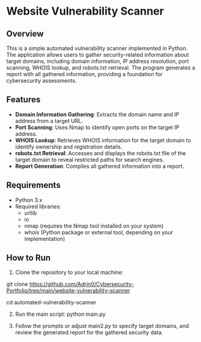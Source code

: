 # Website Vulnerability Scanner

## Overview
This is a simple automated vulnerability scanner implemented in Python. The application allows users to gather security-related information about target domains, including domain information, IP address resolution, port scanning, WHOIS lookup, and robots.txt retrieval. The program generates a report with all gathered information, providing a foundation for cybersecurity assessments.

## Features
- **Domain Information Gathering**: Extracts the domain name and IP address from a target URL.
- **Port Scanning**: Uses Nmap to identify open ports on the target IP address.
- **WHOIS Lookup**: Retrieves WHOIS information for the target domain to identify ownership and registration details.
- **robots.txt Retrieval**: Accesses and displays the robots.txt file of the target domain to reveal restricted paths for search engines.
- **Report Generation**: Compiles all gathered information into a report.


## Requirements
- Python 3.x
- Required libraries:
   - urllib
   - io
   - nmap (requires the Nmap tool installed on your system)
   - whois (Python package or external tool, depending on your implementation)

## How to Run
1. Clone the repository to your local machine:

git clone https://github.com/Adrin0/Cybersecurity-Portfolio/tree/main/website-vulnerability-scanner

cd automated-vulnerability-scanner

2. Run the main script: python main.py

3. Follow the prompts or adjust main2.py to specify target domains, and review the generated report for the gathered security data.
